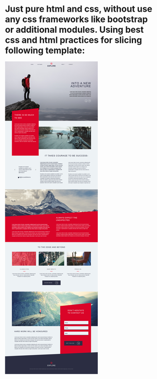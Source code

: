 # Just pure html and css, without use any css frameworks like bootstrap or additional modules. Using best css and html practices for slicing following template:

![Design for slicing](design-for-slicing.jpg)








